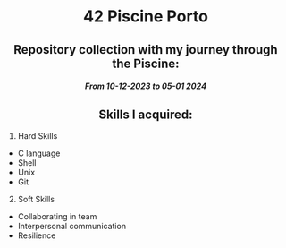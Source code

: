 <div align="center">

# **42 Piscine Porto**

</div>


<div align= "center">

## Repository collection with my journey through the Piscine: <br>

#### *From 10-12-2023 to 05-01 2024*

</div>

<div align="center">

## Skills I acquired: 


</div>

1. Hard Skills
- C language 
- Shell
- Unix
- Git
    
2. Soft Skills
- Collaborating in team
- Interpersonal communication
- Resilience

